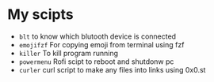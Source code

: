 # My scipts

- `blt`
  to know which blutooth device is connected
- `emojifzf`
  For copying emoji from terminal using fzf
- `killer`
  To kill program running
- `powermenu`
  Rofi scipt to reboot and shutdonw pc
- `curler`
  curl script to make any files into links using 0x0.st
